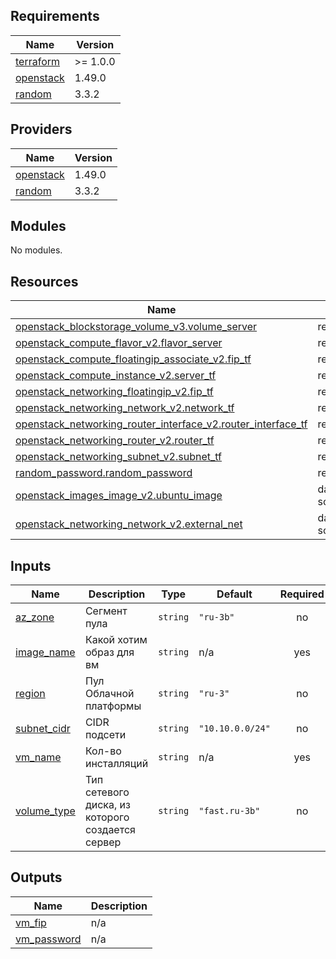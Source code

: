 ## Requirements

| Name | Version |
|------|---------|
| <a name="requirement_terraform"></a> [terraform](#requirement\_terraform) | >= 1.0.0 |
| <a name="requirement_openstack"></a> [openstack](#requirement\_openstack) | 1.49.0 |
| <a name="requirement_random"></a> [random](#requirement\_random) | 3.3.2 |

## Providers

| Name | Version |
|------|---------|
| <a name="provider_openstack"></a> [openstack](#provider\_openstack) | 1.49.0 |
| <a name="provider_random"></a> [random](#provider\_random) | 3.3.2 |

## Modules

No modules.

## Resources

| Name | Type |
|------|------|
| [openstack_blockstorage_volume_v3.volume_server](https://registry.terraform.io/providers/terraform-provider-openstack/openstack/1.49.0/docs/resources/blockstorage_volume_v3) | resource |
| [openstack_compute_flavor_v2.flavor_server](https://registry.terraform.io/providers/terraform-provider-openstack/openstack/1.49.0/docs/resources/compute_flavor_v2) | resource |
| [openstack_compute_floatingip_associate_v2.fip_tf](https://registry.terraform.io/providers/terraform-provider-openstack/openstack/1.49.0/docs/resources/compute_floatingip_associate_v2) | resource |
| [openstack_compute_instance_v2.server_tf](https://registry.terraform.io/providers/terraform-provider-openstack/openstack/1.49.0/docs/resources/compute_instance_v2) | resource |
| [openstack_networking_floatingip_v2.fip_tf](https://registry.terraform.io/providers/terraform-provider-openstack/openstack/1.49.0/docs/resources/networking_floatingip_v2) | resource |
| [openstack_networking_network_v2.network_tf](https://registry.terraform.io/providers/terraform-provider-openstack/openstack/1.49.0/docs/resources/networking_network_v2) | resource |
| [openstack_networking_router_interface_v2.router_interface_tf](https://registry.terraform.io/providers/terraform-provider-openstack/openstack/1.49.0/docs/resources/networking_router_interface_v2) | resource |
| [openstack_networking_router_v2.router_tf](https://registry.terraform.io/providers/terraform-provider-openstack/openstack/1.49.0/docs/resources/networking_router_v2) | resource |
| [openstack_networking_subnet_v2.subnet_tf](https://registry.terraform.io/providers/terraform-provider-openstack/openstack/1.49.0/docs/resources/networking_subnet_v2) | resource |
| [random_password.random_password](https://registry.terraform.io/providers/hashicorp/random/3.3.2/docs/resources/password) | resource |
| [openstack_images_image_v2.ubuntu_image](https://registry.terraform.io/providers/terraform-provider-openstack/openstack/1.49.0/docs/data-sources/images_image_v2) | data source |
| [openstack_networking_network_v2.external_net](https://registry.terraform.io/providers/terraform-provider-openstack/openstack/1.49.0/docs/data-sources/networking_network_v2) | data source |

## Inputs

| Name | Description | Type | Default | Required |
|------|-------------|------|---------|:--------:|
| <a name="input_az_zone"></a> [az\_zone](#input\_az\_zone) | Сегмент пула | `string` | `"ru-3b"` | no |
| <a name="input_image_name"></a> [image\_name](#input\_image\_name) | Какой хотим образ для вм | `string` | n/a | yes |
| <a name="input_region"></a> [region](#input\_region) | Пул Облачной платформы | `string` | `"ru-3"` | no |
| <a name="input_subnet_cidr"></a> [subnet\_cidr](#input\_subnet\_cidr) | CIDR подсети | `string` | `"10.10.0.0/24"` | no |
| <a name="input_vm_name"></a> [vm\_name](#input\_vm\_name) | Кол-во инсталляций | `string` | n/a | yes |
| <a name="input_volume_type"></a> [volume\_type](#input\_volume\_type) | Тип сетевого диска, из которого создается сервер | `string` | `"fast.ru-3b"` | no |

## Outputs

| Name | Description |
|------|-------------|
| <a name="output_vm_fip"></a> [vm\_fip](#output\_vm\_fip) | n/a |
| <a name="output_vm_password"></a> [vm\_password](#output\_vm\_password) | n/a |
